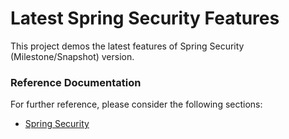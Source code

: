 # Latest Spring Security Features

This project demos the latest features of Spring Security (Milestone/Snapshot) version.

### Reference Documentation

For further reference, please consider the following sections:

* [Spring Security](https://docs.spring.io/spring-boot/reference/web/spring-security.html)
